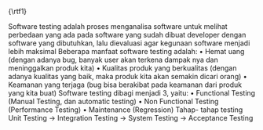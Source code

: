 {\rtf1}

Software testing adalah proses menganalisa software untuk melihat perbedaan yang ada pada software yang sudah dibuat developer dengan software yang dibutuhkan, lalu dievaluasi agar kegunaan software menjadi lebih maksimal
Beberapa manfaat software testing adalah:
•	Hemat uang (dengan adanya bug, banyak user akan terkena dampak nya dan meninggalkan produk kita)
•	Kualitas produk yang berkualitas (dengan adanya kualitas yang baik, maka produk kita akan semakin dicari orang)
•	Keamanan yang terjaga (bug bisa berakibat pada keamanan dari produk yang kita buat)
 Software testing dibagi menjadi 3, yaitu:
•	Functional Testing (Manual Testing, dan automatic testing)
•	Non Functional Testing (Performance Testing)
•	Maintenance (Regression)
Tahap- tahap testing
Unit Testing -> Integration Testing -> System Testing -> Acceptance Testing

